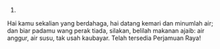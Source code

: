 1.
Hai kamu sekalian yang berdahaga,
hai datang kemari dan minumlah air;
dan biar padamu wang perak tiada,
silakan, belilah makanan ajaib:
air anggur, air susu, tak usah kaubayar.
Telah tersedia Perjamuan Raya!